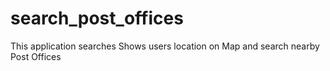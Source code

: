 # search_post_offices
This application searches Shows users location on Map and search nearby Post Offices 
